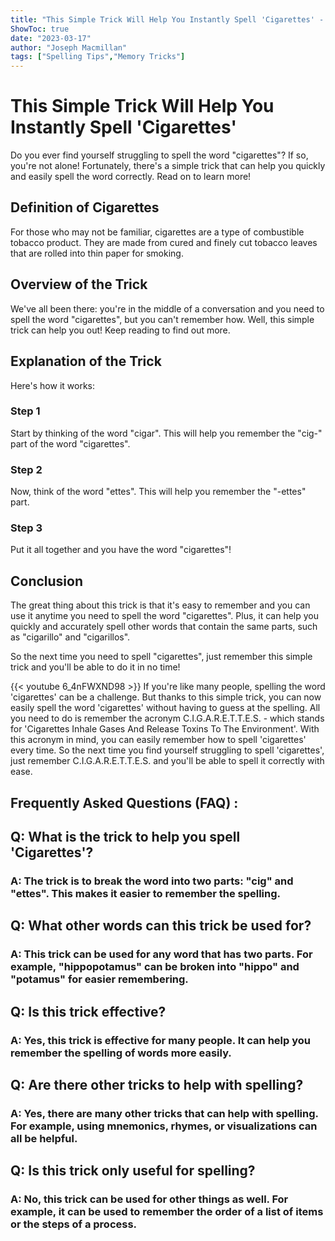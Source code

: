 ```yaml
---
title: "This Simple Trick Will Help You Instantly Spell 'Cigarettes' - You'll Never Guess What It Is!"
ShowToc: true 
date: "2023-03-17"
author: "Joseph Macmillan" 
tags: ["Spelling Tips","Memory Tricks"]
---
```

# This Simple Trick Will Help You Instantly Spell 'Cigarettes'

Do you ever find yourself struggling to spell the word "cigarettes"? If so, you're not alone! Fortunately, there's a simple trick that can help you quickly and easily spell the word correctly. Read on to learn more!

## Definition of Cigarettes

For those who may not be familiar, cigarettes are a type of combustible tobacco product. They are made from cured and finely cut tobacco leaves that are rolled into thin paper for smoking.

## Overview of the Trick

We've all been there: you're in the middle of a conversation and you need to spell the word "cigarettes", but you can't remember how. Well, this simple trick can help you out! Keep reading to find out more.

## Explanation of the Trick

Here's how it works:

### Step 1

Start by thinking of the word "cigar". This will help you remember the "cig-" part of the word "cigarettes".

### Step 2

Now, think of the word "ettes". This will help you remember the "-ettes" part.

### Step 3

Put it all together and you have the word "cigarettes"!

## Conclusion

The great thing about this trick is that it's easy to remember and you can use it anytime you need to spell the word "cigarettes". Plus, it can help you quickly and accurately spell other words that contain the same parts, such as "cigarillo" and "cigarillos".

So the next time you need to spell "cigarettes", just remember this simple trick and you'll be able to do it in no time!

{{< youtube 6_4nFWXND98 >}} 
If you're like many people, spelling the word 'cigarettes' can be a challenge. But thanks to this simple trick, you can now easily spell the word 'cigarettes' without having to guess at the spelling. All you need to do is remember the acronym C.I.G.A.R.E.T.T.E.S. - which stands for 'Cigarettes Inhale Gases And Release Toxins To The Environment'. With this acronym in mind, you can easily remember how to spell 'cigarettes' every time. So the next time you find yourself struggling to spell 'cigarettes', just remember C.I.G.A.R.E.T.T.E.S. and you'll be able to spell it correctly with ease.

## Frequently Asked Questions (FAQ) :
<h2>Q: What is the trick to help you spell 'Cigarettes'?</h2>

<h3>A: The trick is to break the word into two parts: "cig" and "ettes". This makes it easier to remember the spelling.</h3>

<h2>Q: What other words can this trick be used for?</h2>

<h3>A: This trick can be used for any word that has two parts. For example, "hippopotamus" can be broken into "hippo" and "potamus" for easier remembering.</h3>

<h2>Q: Is this trick effective?</h2>

<h3>A: Yes, this trick is effective for many people. It can help you remember the spelling of words more easily.</h3>

<h2>Q: Are there other tricks to help with spelling?</h2>

<h3>A: Yes, there are many other tricks that can help with spelling. For example, using mnemonics, rhymes, or visualizations can all be helpful.</h3>

<h2>Q: Is this trick only useful for spelling?</h2>

<h3>A: No, this trick can be used for other things as well. For example, it can be used to remember the order of a list of items or the steps of a process.</h3>





